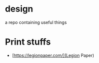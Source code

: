 # design
a repo containing useful things

# Print stuffs
- [https://legionpaper.com/](Legion Paper)

